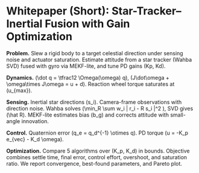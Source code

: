 # Whitepaper (Short): Star-Tracker–Inertial Fusion with Gain Optimization
**Problem.** Slew a rigid body to a target celestial direction under sensing noise and actuator saturation. Estimate attitude from a star tracker (Wahba SVD) fused with gyro via MEKF-lite, and tune PD gains (Kp, Kd).

**Dynamics.** \(\dot q = \tfrac12 \Omega(\omega) q\), \(J\dot\omega + \omega\times J\omega = u + d\). Reaction wheel torque saturates at \(u_{max}\).

**Sensing.** Inertial star directions \(s_i\). Camera-frame observations with direction noise. Wahba solves \(\min_R \sum w_i \| r_i - R s_i \|^2 \), SVD gives \(\hat R\). MEKF-lite estimates bias \(b_g\) and corrects attitude with small-angle innovation.

**Control.** Quaternion error \(q_e = q_d^{-1} \otimes q\). PD torque \(u = -K_p e_{vec} - K_d \omega\).

**Optimization.** Compare 5 algorithms over \(K_p, K_d\) in bounds. Objective combines settle time, final error, control effort, overshoot, and saturation ratio. We report convergence, best-found parameters, and Pareto plot.
